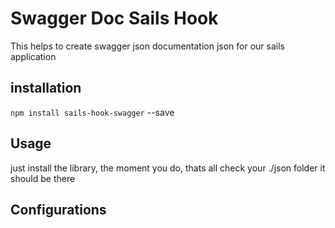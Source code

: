 # Swagger Doc Sails Hook
This helps to create swagger json documentation json for our sails application

## installation
`npm install sails-hook-swagger` --save

## Usage
just install the library, the moment you do, thats all check your ./json folder it should be there

## Configurations

